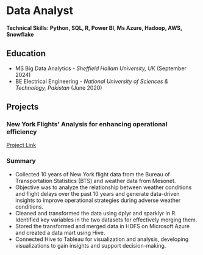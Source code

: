# Data Analyst

#### Technical Skills: Python, SQL, R, Power BI, Ms Azure, Hadoop, AWS, Snowflake

## Education
- MS Big Data Analytics - _Sheffield Hallam University, UK_ (September 2024)								       		
- BE Electrical Engineering	- _National University of Sciences & Technology, Pakistan_ (June 2020)

## Projects
### New York Flights' Analysis for enhancing operational efficiency
[Project Link](https://saadurrehman1.github.io/NYFliights/)
### Summary
- Collected 10 years of New York flight data from the Bureau of Transportation Statistics (BTS) and weather data from Mesonet.
- Objective was to analyze the relationship between weather conditions and flight delays over the past 10 years and generate data-driven insights to improve operational strategies during adverse weather conditions.
- Cleaned and transformed the data using dplyr and sparklyr in R. Identified key variables in the two datasets for effectively merging them.
- Stored the transformed and merged data in HDFS on Microsoft Azure and created a data mart using Hive.
- Connected Hive to Tableau for visualization and analysis, developing visualizations to gain insights and support decision-making.
